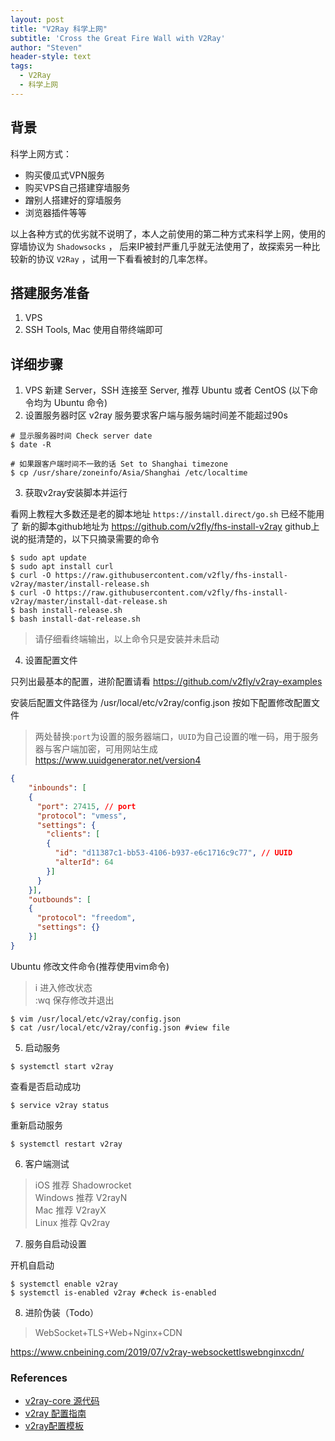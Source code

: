 ```yaml
---
layout: post
title: "V2Ray 科学上网"
subtitle: 'Cross the Great Fire Wall with V2Ray'
author: "Steven"
header-style: text
tags:
  - V2Ray
  - 科学上网
---
```


## 背景

科学上网方式：

- 购买傻瓜式VPN服务
- 购买VPS自己搭建穿墙服务
- 蹭别人搭建好的穿墙服务
- 浏览器插件等等

以上各种方式的优劣就不说明了，本人之前使用的第二种方式来科学上网，使用的穿墙协议为 `Shadowsocks` ， 后来IP被封严重几乎就无法使用了，故探索另一种比较新的协议 `V2Ray` ，试用一下看看被封的几率怎样。

## 搭建服务准备

1. VPS
2. SSH Tools, Mac 使用自带终端即可 

## 详细步骤

1. VPS 新建 Server，SSH 连接至 Server, 推荐 Ubuntu 或者 CentOS (以下命令均为 Ubuntu 命令)
2. 设置服务器时区 v2ray 服务要求客户端与服务端时间差不能超过90s

```console
# 显示服务器时间 Check server date
$ date -R 

# 如果跟客户端时间不一致的话 Set to Shanghai timezone
$ cp /usr/share/zoneinfo/Asia/Shanghai /etc/localtime

```  

3. 获取v2ray安装脚本并运行 

看网上教程大多数还是老的脚本地址 `https://install.direct/go.sh` 已经不能用了
新的脚本github地址为 https://github.com/v2fly/fhs-install-v2ray
github上说的挺清楚的，以下只摘录需要的命令

```console
$ sudo apt update
$ sudo apt install curl
$ curl -O https://raw.githubusercontent.com/v2fly/fhs-install-v2ray/master/install-release.sh
$ curl -O https://raw.githubusercontent.com/v2fly/fhs-install-v2ray/master/install-dat-release.sh
$ bash install-release.sh
$ bash install-dat-release.sh
```

>请仔细看终端输出，以上命令只是安装并未启动

4. 设置配置文件

只列出最基本的配置，进阶配置请看 https://github.com/v2fly/v2ray-examples

安装后配置文件路径为 /usr/local/etc/v2ray/config.json
按如下配置修改配置文件
>两处替换:`port`为设置的服务器端口，`UUID`为自己设置的唯一码，用于服务器与客户端加密，可用网站生成 https://www.uuidgenerator.net/version4

```json
{
    "inbounds": [
    {
      "port": 27415, // port
      "protocol": "vmess",
      "settings": {
        "clients": [
        {
          "id": "d11387c1-bb53-4106-b937-e6c1716c9c77", // UUID 
          "alterId": 64
        }]
      }
    }],
    "outbounds": [
    {
      "protocol": "freedom",
      "settings": {}
    }]
}
```

Ubuntu 修改文件命令(推荐使用vim命令)
>i 进入修改状态 </br>
:wq 保存修改并退出

```console
$ vim /usr/local/etc/v2ray/config.json
$ cat /usr/local/etc/v2ray/config.json #view file 
```

5. 启动服务

```console
$ systemctl start v2ray
```

查看是否启动成功

```console
$ service v2ray status
```

重新启动服务

```console
$ systemctl restart v2ray
```

6. 客户端测试

>iOS  推荐 Shadowrocket</br>
Windows 推荐 V2rayN </br>
Mac 推荐 V2rayX </br>
Linux 推荐 Qv2ray

7. 服务自启动设置

开机自启动

```console
$ systemctl enable v2ray
$ systemctl is-enabled v2ray #check is-enabled
```

8. 进阶伪装（Todo）

>WebSocket+TLS+Web+Nginx+CDN

https://www.cnbeining.com/2019/07/v2ray-websockettlswebnginxcdn/

### References
- [v2ray-core 源代码](https://github.com/v2ray/v2ray-core)
- [v2ray 配置指南](https://toutyrater.github.io)
- [v2ray配置模板](https://github.com/KiriKira/vTemplate)
